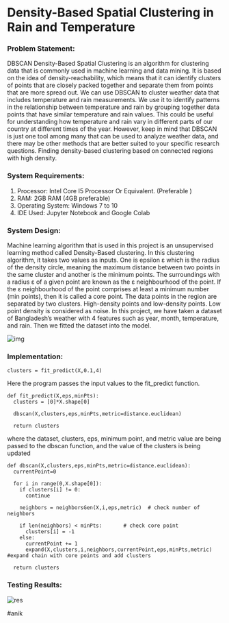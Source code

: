 # Density-Based Spatial Clustering in Rain and Temperature

### Problem Statement:

DBSCAN Density-Based Spatial Clustering is an algorithm for clustering data that is commonly
used in machine learning and data mining. It is based on the idea of density-reachability, which
means that it can identify clusters of points that are closely packed together and separate them
from points that are more spread out.
We can use DBSCAN to cluster weather data that includes temperature and rain measurements.
We use it to identify patterns in the relationship between temperature and rain by grouping
together data points that have similar temperature and rain values. This could be useful for
understanding how temperature and rain vary in different parts of our country at different times
of the year.
However, keep in mind that DBSCAN is just one tool among many that can be used to analyze
weather data, and there may be other methods that are better suited to your specific research
questions.
Finding density-based clustering based on connected regions with high density.

### System Requirements:

1. Processor: Intel Core I5 Processor Or Equivalent. (Preferable )
2. RAM: 2GB RAM (4GB preferable)
3. Operating System: Windows 7 to 10
4. IDE Used: Jupyter Notebook and Google Colab

### System Design:

Machine learning algorithm that is used in this project is an unsupervised learning method called
Density-Based clustering. In this clustering algorithm, it takes two values as inputs. One is
epsilon ε which is the radius of the density circle, meaning the maximum distance between two
points in the same cluster and another is the minimum points. The surroundings with a radius ε
of a given point are known as the ε neighbourhood of the point. If the ε neighbourhood of the
point comprises at least a minimum number (min points), then it is called a core point. The data
points in the region are separated by two clusters. High-density points and low-density points.
Low point density is considered as noise.
In this project, we have taken a dataset of Bangladesh’s weather with 4 features such as year,
month, temperature, and rain. Then we fitted the dataset into the model.

![img](https://user-images.githubusercontent.com/38730778/221421984-77874604-8aeb-42e3-8aeb-d6a6326b9132.JPG)

### Implementation:

```
clusters = fit_predict(X,0.1,4)
```

Here the program passes the input values to the fit_predict function.

```
def fit_predict(X,eps,minPts):
  clusters = [0]*X.shape[0]

  dbscan(X,clusters,eps,minPts,metric=distance.euclidean)

  return clusters
```

where the dataset, clusters, eps, minimum point, and metric value are being passed to the dbscan
function, and the value of the clusters is being updated

```
def dbscan(X,clusters,eps,minPts,metric=distance.euclidean):
  currentPoint=0

  for i in range(0,X.shape[0]):
    if clusters[i] != 0:
      continue

    neighbors = neighborsGen(X,i,eps,metric)  # check number of neighbors

    if len(neighbors) < minPts:       # check core point
      clusters[i] = -1
    else:
      currentPoint += 1
      expand(X,clusters,i,neighbors,currentPoint,eps,minPts,metric)    #expand chain with core points and add clusters

  return clusters
```

### Testing Results:

![res](https://user-images.githubusercontent.com/38730778/221422144-4e4d523d-a704-44be-a7e1-7161b2da5d77.JPG)


#anik